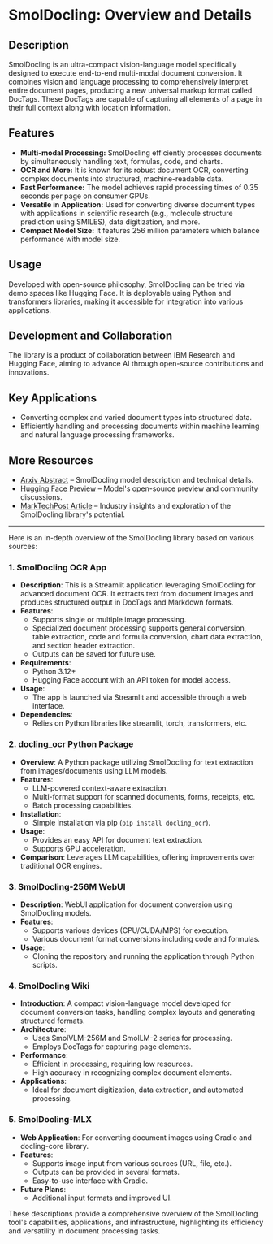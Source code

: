 # SmolDocling: Overview and Details

## Description
SmolDocling is an ultra-compact vision-language model specifically designed to execute end-to-end multi-modal document conversion. It combines vision and language processing to comprehensively interpret entire document pages, producing a new universal markup format called DocTags. These DocTags are capable of capturing all elements of a page in their full context along with location information.

## Features
- **Multi-modal Processing:** SmolDocling efficiently processes documents by simultaneously handling text, formulas, code, and charts.
- **OCR and More:** It is known for its robust document OCR, converting complex documents into structured, machine-readable data.
- **Fast Performance:** The model achieves rapid processing times of 0.35 seconds per page on consumer GPUs.
- **Versatile in Application:** Used for converting diverse document types with applications in scientific research (e.g., molecule structure prediction using SMILES), data digitization, and more.
- **Compact Model Size:** It features 256 million parameters which balance performance with model size.

## Usage
Developed with open-source philosophy, SmolDocling can be tried via demo spaces like Hugging Face. It is deployable using Python and transformers libraries, making it accessible for integration into various applications.

## Development and Collaboration
The library is a product of collaboration between IBM Research and Hugging Face, aiming to advance AI through open-source contributions and innovations.

## Key Applications
- Converting complex and varied document types into structured data.
- Efficiently handling and processing documents within machine learning and natural language processing frameworks.

## More Resources
- [Arxiv Abstract](https://arxiv.org/abs/2503.11576) – SmolDocling model description and technical details.
- [Hugging Face Preview](https://huggingface.co/ds4sd/SmolDocling-256M-preview) – Model's open-source preview and community discussions.
- [MarkTechPost Article](https://www.marktechpost.com/2025/03/18/ibm-and-hugging-face-researchers-release-smoldocling-a-256m-open-source-vision-language-model-for-complete-document-ocr/) – Industry insights and exploration of the SmolDocling library's potential.

*********

Here is an in-depth overview of the SmolDocling library based on various sources:

### 1. SmolDocling OCR App
- **Description**: This is a Streamlit application leveraging SmolDocling for advanced document OCR. It extracts text from document images and produces structured output in DocTags and Markdown formats.
- **Features**:
  - Supports single or multiple image processing.
  - Specialized document processing supports general conversion, table extraction, code and formula conversion, chart data extraction, and section header extraction.
  - Outputs can be saved for future use.
- **Requirements**:
  - Python 3.12+
  - Hugging Face account with an API token for model access.
- **Usage**:
  - The app is launched via Streamlit and accessible through a web interface.
- **Dependencies**:
  - Relies on Python libraries like streamlit, torch, transformers, etc.

### 2. docling_ocr Python Package
- **Overview**: A Python package utilizing SmolDocling for text extraction from images/documents using LLM models.
- **Features**:
  - LLM-powered context-aware extraction.
  - Multi-format support for scanned documents, forms, receipts, etc.
  - Batch processing capabilities.
- **Installation**:
  - Simple installation via pip (`pip install docling_ocr`).
- **Usage**:
  - Provides an easy API for document text extraction.
  - Supports GPU acceleration.
- **Comparison**: Leverages LLM capabilities, offering improvements over traditional OCR engines.

### 3. SmolDocling-256M WebUI
- **Description**: WebUI application for document conversion using SmolDocling models.
- **Features**:
  - Supports various devices (CPU/CUDA/MPS) for execution.
  - Various document format conversions including code and formulas.
- **Usage**:
  - Cloning the repository and running the application through Python scripts.

### 4. SmolDocling Wiki
- **Introduction**: A compact vision-language model developed for document conversion tasks, handling complex layouts and generating structured formats.
- **Architecture**:
  - Uses SmolVLM-256M and SmolLM-2 series for processing.
  - Employs DocTags for capturing page elements.
- **Performance**:
  - Efficient in processing, requiring low resources.
  - High accuracy in recognizing complex document elements.
- **Applications**:
  - Ideal for document digitization, data extraction, and automated processing.

### 5. SmolDocling-MLX
- **Web Application**: For converting document images using Gradio and docling-core library.
- **Features**:
  - Supports image input from various sources (URL, file, etc.).
  - Outputs can be provided in several formats.
  - Easy-to-use interface with Gradio.
- **Future Plans**:
  - Additional input formats and improved UI.

These descriptions provide a comprehensive overview of the SmolDocling tool's capabilities, applications, and infrastructure, highlighting its efficiency and versatility in document processing tasks.